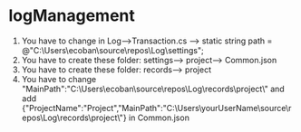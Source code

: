 # logManagement

1. You have to change in Log-->Transaction.cs --> static string path = @"C:\Users\ecoban\source\repos\Log\settings\"; 
2. You have to create these folder: settings--> project--> Common.json
3. You have to create these folder: records--> project
4. You have to change "MainPath":"C:\\Users\\ecoban\\source\\repos\\Log\\records\\project\\" 
and add {"ProjectName":"Project","MainPath":"C:\\Users\\yourUserName\\source\\repos\\Log\\records\\project\\"} in Common.json
